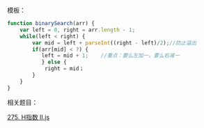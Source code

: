 模板：

```javascript
function binarySearch(arr) {
    var left = 0, right = arr.length - 1;
    while(left < right) {
        var mid = left + parseInt((right - left)/2);//防止溢出
        if(arr[mid] < ?) {
           left = mid + 1;    //重点：要么左加一，要么右减一
           } else {
            right = mid；
        }
    }
}
```


相关题目：

[275. H指数 II.js](https://github.com/opopart/algorithm_JavaScript/blob/master/275.%20H%E6%8C%87%E6%95%B0%20II.js)

